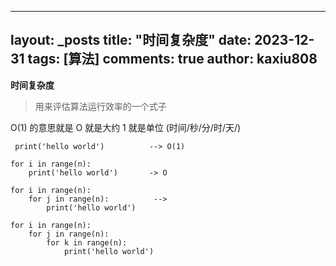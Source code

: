
---
layout: _posts
title: "时间复杂度"
date:   2023-12-31
tags: [算法]
comments: true
author: kaxiu808  
--- 
**时间复杂度**
> 用来评估算法运行效率的一个式子

O(1)  的意思就是   O 就是大约    1 就是单位  (时间/秒/分/时/天/)
```
 print('hello world')          --> O(1)
```                  
```
for i in range(n):
	print('hello world')       -> O
```
```
for i in range(n):
	for j in range(n):			--> 
		print('hello world')
```
```
for i in range(n):
	for j in range(n):
		for k in range(n):
			print('hello world')
```




<!--stackedit_data:
eyJoaXN0b3J5IjpbLTE2MDI1NzQ0NzMsLTE4NDc2NTQ1MTEsLT
U4NDUyOTcyMywtNTcxOTA0MDgzXX0=
-->